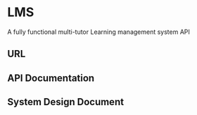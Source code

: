 # LMS
A fully functional multi-tutor Learning management system API

## URL


## API Documentation


## System Design Document
